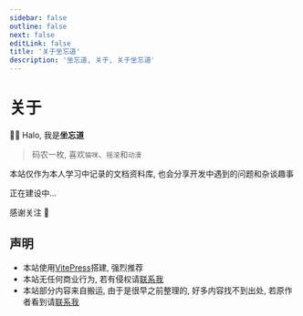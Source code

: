 ```yaml
---
sidebar: false
outline: false
next: false
editLink: false
title: '关于坐忘道'
description: '坐忘道, 关于, 关于坐忘道'
---
```


# 关于

👋🏻 Halo, 我是**坐忘道**

> 码农一枚, 喜欢`猫咪`、`摇滚`和`动漫`

本站仅作为本人学习中记录的文档资料库, 也会分享开发中遇到的问题和杂谈趣事

正在建设中...

感谢关注 🎉

## 声明

- 本站使用[VitePress](https://vitepress.dev/)搭建, 强烈推荐
- 本站无任何商业行为, 若有侵权请[联系我](mailto:onenpc@qq.com)
- 本站部分内容来自搬运, 由于是很早之前整理的, 好多内容找不到出处, 若原作者看到请[联系我](mailto:onenpc@qq.com)
